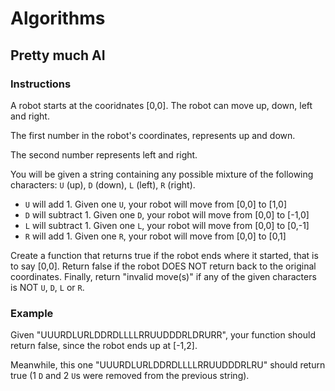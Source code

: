 # Algorithms

## Pretty much AI

### Instructions

A robot starts at the cooridnates [0,0]. The robot can move up, down, left and right.

The first number in the robot's coordinates, represents up and down.

The second number represents left and right.

You will be given a string containing any possible mixture of the following characters: `U` (up), `D` (down), `L` (left), `R` (right).

- `U` will add 1. Given one `U`, your robot will move from [0,0] to [1,0]
- `D` will subtract 1. Given one `D`, your robot will move from [0,0] to [-1,0]
- `L` will subtract 1. Given one `L`, your robot will move from [0,0] to [0,-1]
- `R` will add 1. Given one `R`, your robot will move from [0,0] to [0,1]

Create a function that returns true if the robot ends where it started, that is to say [0,0]. Return false if the robot DOES NOT return back to the original coordinates. Finally, return "invalid move(s)" if any of the given characters is NOT `U`, `D`, `L` or `R`.

### Example

Given "UUURDLURLDDRDLLLLRRUUDDDRLDRURR", your function should return false, since the robot ends up at [-1,2].

Meanwhile, this one "UUURDLURLDDRDLLLLRRUUDDDRLRU" should return true (1 `D` and 2 `U`s were removed from the previous string).
